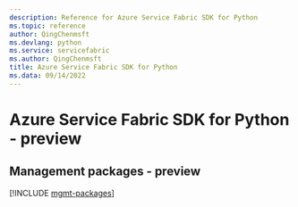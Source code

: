 ```yaml
---
description: Reference for Azure Service Fabric SDK for Python
ms.topic: reference
author: QingChenmsft
ms.devlang: python
ms.service: servicefabric
ms.author: QingChenmsft
title: Azure Service Fabric SDK for Python
ms.data: 09/14/2022
---
```

# Azure Service Fabric SDK for Python - preview

## Management packages - preview
[!INCLUDE [mgmt-packages](service-fabric-mgmt-index.md)]
